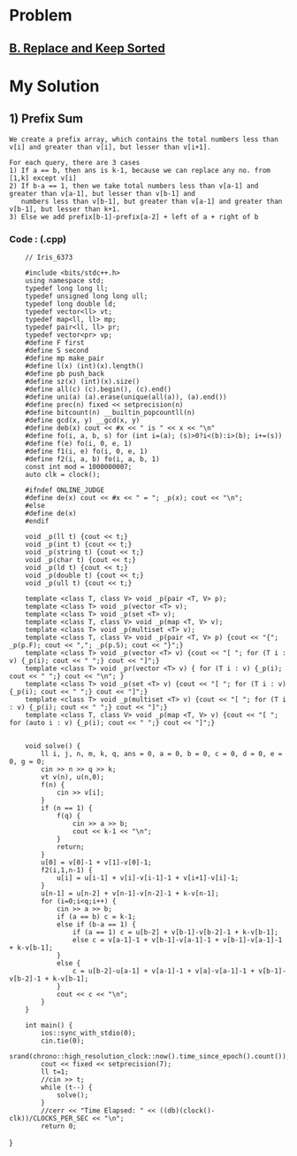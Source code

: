 # Problem

## [B. Replace and Keep Sorted](https://codeforces.com/contest/1485/problem/B)


# My Solution 
    
## 1) Prefix Sum 

    We create a prefix array, which contains the total numbers less than v[i] and greater than v[i], but lesser than v[i+1].
    
    For each query, there are 3 cases
    1) If a == b, then ans is k-1, because we can replace any no. from [1,k] except v[i]
    2) If b-a == 1, then we take total numbers less than v[a-1] and greater than v[a-1], but lesser than v[b-1] and 
       numbers less than v[b-1], but greater than v[a-1] and greater than v[b-1], but lesser than k+1.
    3) Else we add prefix[b-1]-prefix[a-2] + left of a + right of b
    
    
   ### Code : (.cpp)

        // Iris_6373
 
        #include <bits/stdc++.h>
        using namespace std;
        typedef long long ll;
        typedef unsigned long long ull;
        typedef long double ld;
        typedef vector<ll> vt;
        typedef map<ll, ll> mp;
        typedef pair<ll, ll> pr;
        typedef vector<pr> vp;
        #define F first
        #define S second
        #define mp make_pair
        #define l(x) (int)(x).length()
        #define pb push_back
        #define sz(x) (int)(x).size()
        #define all(c) (c).begin(), (c).end()
        #define uni(a) (a).erase(unique(all(a)), (a).end())
        #define prec(n) fixed << setprecision(n)
        #define bitcount(n) __builtin_popcountll(n)
        #define gcd(x, y) __gcd(x, y)
        #define deb(x) cout << #x << " is " << x << "\n"
        #define fo(i, a, b, s) for (int i=(a); (s)>0?i<(b):i>(b); i+=(s))
        #define f(e) fo(i, 0, e, 1)
        #define f1(i, e) fo(i, 0, e, 1)
        #define f2(i, a, b) fo(i, a, b, 1)
        const int mod = 1000000007;
        auto clk = clock();

        #ifndef ONLINE_JUDGE
        #define de(x) cout << #x << " = "; _p(x); cout << "\n";
        #else
        #define de(x)
        #endif

        void _p(ll t) {cout << t;}
        void _p(int t) {cout << t;}
        void _p(string t) {cout << t;}
        void _p(char t) {cout << t;}
        void _p(ld t) {cout << t;}
        void _p(double t) {cout << t;}
        void _p(ull t) {cout << t;}

        template <class T, class V> void _p(pair <T, V> p);
        template <class T> void _p(vector <T> v);
        template <class T> void _p(set <T> v);
        template <class T, class V> void _p(map <T, V> v);
        template <class T> void _p(multiset <T> v);
        template <class T, class V> void _p(pair <T, V> p) {cout << "{"; _p(p.F); cout << ","; _p(p.S); cout << "}";}
        template <class T> void _p(vector <T> v) {cout << "[ "; for (T i : v) {_p(i); cout << " ";} cout << "]";}
        template <class T> void _pr(vector <T> v) { for (T i : v) {_p(i); cout << " ";} cout << "\n"; }
        template <class T> void _p(set <T> v) {cout << "[ "; for (T i : v) {_p(i); cout << " ";} cout << "]";}
        template <class T> void _p(multiset <T> v) {cout << "[ "; for (T i : v) {_p(i); cout << " ";} cout << "]";}
        template <class T, class V> void _p(map <T, V> v) {cout << "[ "; for (auto i : v) {_p(i); cout << " ";} cout << "]";}


        void solve() {  
            ll i, j, n, m, k, q, ans = 0, a = 0, b = 0, c = 0, d = 0, e = 0, g = 0;
            cin >> n >> q >> k;
            vt v(n), u(n,0);
            f(n) {
                cin >> v[i];
            }
            if (n == 1) {
                f(q) {
                    cin >> a >> b;
                    cout << k-1 << "\n";
                }
                return;
            }
            u[0] = v[0]-1 + v[1]-v[0]-1;
            f2(i,1,n-1) {
                u[i] = u[i-1] + v[i]-v[i-1]-1 + v[i+1]-v[i]-1;
            }
            u[n-1] = u[n-2] + v[n-1]-v[n-2]-1 + k-v[n-1];
            for (i=0;i<q;i++) {
                cin >> a >> b;
                if (a == b) c = k-1;
                else if (b-a == 1) {
                    if (a == 1) c = u[b-2] + v[b-1]-v[b-2]-1 + k-v[b-1];
                    else c = v[a-1]-1 + v[b-1]-v[a-1]-1 + v[b-1]-v[a-1]-1 + k-v[b-1];
                }
                else {
                    c = u[b-2]-u[a-1] + v[a-1]-1 + v[a]-v[a-1]-1 + v[b-1]-v[b-2]-1 + k-v[b-1];
                }
                cout << c << "\n";
            }
        }

        int main() {
            ios::sync_with_stdio(0);
            cin.tie(0);
            srand(chrono::high_resolution_clock::now().time_since_epoch().count());
            cout << fixed << setprecision(7);
            ll t=1;
            //cin >> t;
            while (t--) {
                solve();
            }
            //cerr << "Time Elapsed: " << ((db)(clock()-clk))/CLOCKS_PER_SEC << "\n";
            return 0;
}   
    
